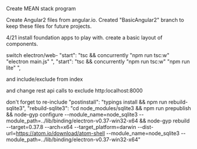 

Create MEAN stack program

Create Angular2 files from angular.io. Created "BasicAngular2" branch to keep these files for future projects.


4/21
install foundation apps to play with.
create a basic layout of components.


switch electron/web-
"start": "tsc && concurrently \"npm run tsc:w\" \"electron main.js\" ",
"start": "tsc && concurrently \"npm run tsc:w\" \"npm run lite\" ",

and include/exclude from index <script>var server = require("./server");</script>

and change rest api calls to exclude http:localhost:8000

don't forget to re-include
"postinstall": "typings install && npm run rebuild-sqlite3",
    "rebuild-sqlite3": "cd node_modules/sqlite3 && npm run prepublish && node-gyp configure --module_name=node_sqlite3 --module_path=../lib/binding/electron-v0.37-win32-x64 && node-gyp rebuild --target=0.37.8 --arch=x64 --target_platform=darwin --dist-url=https://atom.io/download/atom-shell --module_name=node_sqlite3 --module_path=../lib/binding/electron-v0.37-win32-x64"